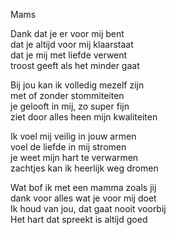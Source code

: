  
Mams

Dank dat je er voor mij bent\
dat je altijd voor mij klaarstaat\
dat je mij met liefde verwent\
troost geeft als het minder gaat

Bij jou kan ik volledig mezelf zijn\
met of zonder stommiteiten\
je gelooft in mij, zo super fijn\
ziet door alles heen mijn kwaliteiten

Ik voel mij veilig in jouw armen\
voel de liefde in mij stromen\
je weet mijn hart te verwarmen\
zachtjes kan ik heerlijk weg dromen

Wat bof ik met een mamma zoals jij\
dank voor alles wat je voor mij doet\
Ik houd van jou, dat gaat nooit voorbij\
Het hart dat spreekt is altijd goed
